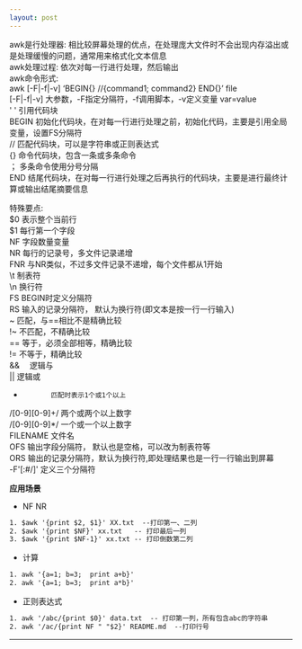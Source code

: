 ```yaml
---
layout: post
---  
```

 
awk是行处理器: 相比较屏幕处理的优点，在处理庞大文件时不会出现内存溢出或是处理缓慢的问题，通常用来格式化文本信息  
awk处理过程: 依次对每一行进行处理，然后输出  
awk命令形式:  
awk [-F|-f|-v] ‘BEGIN{} //{command1; command2} END{}’ file  
 [-F|-f|-v]   大参数，-F指定分隔符，-f调用脚本，-v定义变量 var=value  
'  '          引用代码块    
BEGIN   初始化代码块，在对每一行进行处理之前，初始化代码，主要是引用全局变量，设置FS分隔符  
//           匹配代码块，可以是字符串或正则表达式  
{}           命令代码块，包含一条或多条命令  
；          多条命令使用分号分隔  
END      结尾代码块，在对每一行进行处理之后再执行的代码块，主要是进行最终计算或输出结尾摘要信息  
 
特殊要点:  
$0           表示整个当前行  
$1           每行第一个字段  
NF          字段数量变量  
NR          每行的记录号，多文件记录递增  
FNR        与NR类似，不过多文件记录不递增，每个文件都从1开始  
\t            制表符  
\n           换行符  
FS          BEGIN时定义分隔符  
RS       输入的记录分隔符， 默认为换行符(即文本是按一行一行输入)  
~            匹配，与==相比不是精确比较  
!~           不匹配，不精确比较  
==         等于，必须全部相等，精确比较  
!=           不等于，精确比较  
&&　     逻辑与  
||             逻辑或  
+            匹配时表示1个或1个以上  
/[0-9][0-9]+/   两个或两个以上数字  
/[0-9][0-9]*/    一个或一个以上数字  
FILENAME 文件名  
OFS      输出字段分隔符， 默认也是空格，可以改为制表符等  
ORS        输出的记录分隔符，默认为换行符,即处理结果也是一行一行输出到屏幕  
-F'[:#/]'   定义三个分隔符  

**应用场景**

 *  NF NR
 
 ```html
 1. $awk '{print $2, $1}' XX.txt  --打印第一、二列
 2. $awk '{print $NF}' xx.txt   -- 打印最后一列
 3. $awk '{print $NF-1}' xx.txt -- 打印倒数第二列
```
 
  * 计算
  
  ```html
  1. awk '{a=1; b=3;  print a+b}'
  2. awk '{a=1; b=3;  print a*b}'
  ```
  
  * 正则表达式  
  
   ```html
   1. awk '/abc/{print $0}' data.txt  -- 打印第一列，所有包含abc的字符串
   2. awk '/ac/{print NF " "$2}' README.md  --打印行号
   
   ```
  
 
****
  